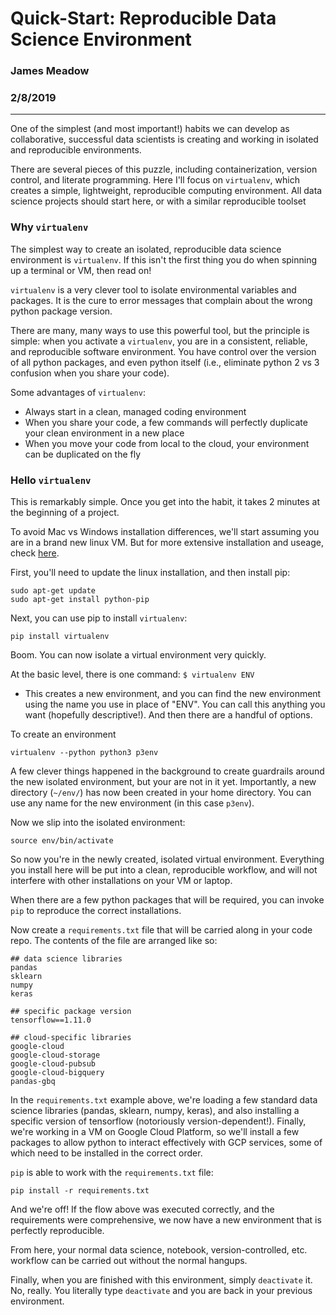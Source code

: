 
# Quick-Start: Reproducible Data Science Environment 
 
### James Meadow 
### 2/8/2019 

-----------------



One of the simplest (and most important!) habits we can develop as collaborative, successful data scientists is creating and working in isolated and reproducible environments. 

There are several pieces of this puzzle, including containerization, version control, and literate programming. Here I'll focus on `virtualenv`, which creates a simple, lightweight, reproducible computing environment. All data science projects should start here, or with a similar reproducible toolset

### Why `virtualenv` 

The simplest way to create an isolated, reproducible data science environment is `virtualenv`. If this isn't the first thing you do when spinning up a terminal or VM, then read on! 

`virtualenv` is a very clever tool to isolate environmental variables and packages. It is the cure to error messages that complain about the wrong python package version. 

There are many, many ways to use this powerful tool, but the principle is simple: when you activate a `virtualenv`, you are in a consistent, reliable, and reproducible software environment. You have control over the version of all python packages, and even python itself (i.e., eliminate python 2 vs 3 confusion when you share your code). 

Some advantages of `virtualenv`: 

* Always start in a clean, managed coding environment 
* When you share your code, a few commands will perfectly duplicate your clean environment in a new place 
* When you move your code from local to the cloud, your environment can be duplicated on the fly



### Hello `virtualenv`


This is remarkably simple. Once you get into the habit, it takes 2 minutes at the beginning of a project. 

To avoid Mac vs Windows installation differences, we'll start assuming you are in a brand new linux VM. But for more extensive installation and useage, check [here](https://virtualenv.pypa.io/en/latest/).  

First, you'll need to update the linux installation, and then install pip: 

``` 
sudo apt-get update 
sudo apt-get install python-pip
```

Next, you can use pip to install `virtualenv`: 

```
pip install virtualenv 
``` 

Boom. You can now isolate a virtual environment very quickly. 


At the basic level, there is one command: `$ virtualenv ENV`

* This creates a new environment, and you can find the new environment using the name you use in place of "ENV". You can call this anything you want (hopefully descriptive!). And then there are a handful of options. 

To create an environment 

```
virtualenv --python python3 p3env 
```

A few clever things happened in the background to create guardrails around the new isolated environment, but your are not in it yet. 
Importantly, a new directory (`~/env/`) has now been created in your home directory. You can use any name for the new environment (in this case `p3env`). 


Now we slip into the isolated environment: 

```
source env/bin/activate 
```

So now you're in the newly created, isolated virtual environment. Everything you install here will be put into a clean, reproducible workflow, and will not interfere with other installations on your VM or laptop. 

When there are a few python packages that will be required, you can invoke `pip` to reproduce the correct installations. 

Now create a `requirements.txt` file that will be carried along in your code repo. The contents of the file are arranged like so: 

```
## data science libraries 
pandas
sklearn
numpy 
keras

## specific package version 
tensorflow==1.11.0 

## cloud-specific libraries 
google-cloud 
google-cloud-storage
google-cloud-pubsub
google-cloud-bigquery
pandas-gbq
```

In the `requirements.txt` example above, we're loading a few standard data science libraries (pandas, sklearn, numpy, keras), and also installing a specific version of tensorflow (notoriously version-dependent!). Finally, we're working in a VM on Google Cloud Platform, so we'll install a few packages to allow python to interact effectively with GCP services, some of which need to be installed in the correct order. 

`pip` is able to work with the `requirements.txt` file: 

```
pip install -r requirements.txt
```


And we're off! If the flow above was executed correctly, and the requirements were comprehensive, we now have a new environment that is perfectly reproducible. 

From here, your normal data science, notebook, version-controlled, etc. workflow can be carried out without the normal hangups. 

Finally, when you are finished with this environment, simply `deactivate` it. No, really. You literally type `deactivate` and you are back in your previous environment. 










